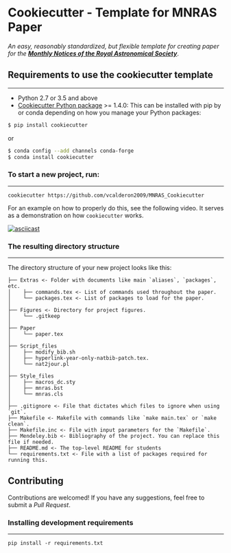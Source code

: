 # Cookiecutter - Template for MNRAS Paper

_An easy, reasonably standardized, but flexible template for creating paper for 
the [**Monthly Notices of the Royal Astronomical Society**](https://academic.oup.com/mnras)_.

## Requirements to use the cookiecutter template
------------------------------------------------
- Python 2.7 or 3.5 and above
- [Cookiecutter Python package](http://cookiecutter.readthedocs.org/en/latest/installation.html) >= 1.4.0: This can be installed with pip by or conda depending on how you manage your Python packages:

``` bash
$ pip install cookiecutter
```

or

``` bash
$ conda config --add channels conda-forge
$ conda install cookiecutter
```

### To start a new project, run:
------------

    cookiecutter https://github.com/vcalderon2009/MNRAS_Cookiecutter

For an example on how to properly do this, see the following video. It serves as a demonstration on how `cookiecutter` works.

[![asciicast](https://asciinema.org/a/9bgl5qh17wlop4xyxu9n9wr02.png)](https://asciinema.org/a/9bgl5qh17wlop4xyxu9n9wr02)


### The resulting directory structure
------------

The directory structure of your new project looks like this: 

```
├── Extras <- Folder with documents like main `aliases`, `packages`, etc.
│    ├── commands.tex <- List of commands used throughout the paper.
│    └── packages.tex <- List of packages to load for the paper.
│
├── Figures <- Directory for project figures.
│    └── .gitkeep
│
├── Paper
│    └── paper.tex
│
├── Script_files
│    ├── modify_bib.sh
│    ├── hyperlink-year-only-natbib-patch.tex.
│    └── nat2jour.pl
│
├── Style_files
│    ├── macros_dc.sty
│    ├── mnras.bst
│    └── mnras.cls
│
├── .gitignore <- File that dictates which files to ignore when using `git`.
├── Makefile <- Makefile with commands like `make main.tex` or `make clean`.
├── Makefile.inc <- File with input parameters for the `Makefile`.
├── Mendeley.bib <- Bibliography of the project. You can replace this file if needed.
├── README.md <- The top-level README for students
└── requirements.txt <- File with a list of packages required for running this.
```

## Contributing

Contributions are welcomed! If you have any suggestions, feel free to submit a _Pull Request_.

### Installing development requirements
------------

    pip install -r requirements.txt
